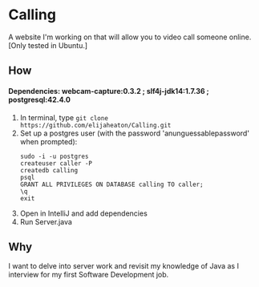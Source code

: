 # Calling

A website I'm working on that will allow you to video call 
someone online. [Only tested in Ubuntu.]

## How

#### Dependencies: webcam-capture:0.3.2 ; slf4j-jdk14:1.7.36 ; postgresql:42.4.0

1. In terminal, type ```git clone https://github.com/elijaheaton/Calling.git ```
2. Set up a postgres user (with the password 'anunguessablepassword' when prompted):
   ```
   sudo -i -u postgres
   createuser caller -P 
   createdb calling
   psql
   GRANT ALL PRIVILEGES ON DATABASE calling TO caller;
   \q 
   exit
   ```
3. Open in IntelliJ and add dependencies
4. Run Server.java

## Why

I want to delve into server work and revisit my knowledge of 
Java as I interview for my first Software Development job.


